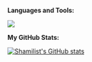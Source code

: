 <b>Languages and Tools:</b>     

<a href="https://skillicons.dev">
    <img src="https://skillicons.dev/icons?i=js,py,sql" />
  </a>



  
<b>My GitHub Stats:</b>     


<a href="http://www.github.com/Shamilist"><img src="https://github-readme-stats.vercel.app/api?username=Shamilist&show_icons=true&hide=contribs&count_private=true&title_color=0891b2&text_color=ffffff&icon_color=0891b2&bg_color=1c1917&hide_border=true&show_icons=true" alt="Shamilist's GitHub stats" /></a>



